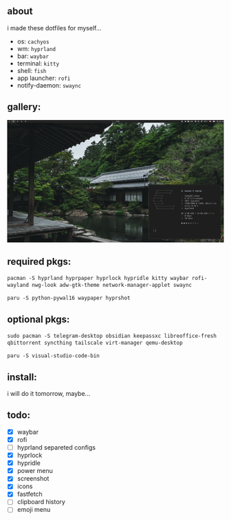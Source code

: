 ## about

i made these dotfiles for myself...

- os: `cachyos`
- wm: `hyprland`
- bar: `waybar`
- terminal: `kitty`
- shell: `fish`
- app launcher: `rofi`
- notify-daemon: `swaync`

## gallery:

![screenshot](Pictures/Screenshots/image.png)

## required pkgs:

```
pacman -S hyprland hyprpaper hyprlock hypridle kitty waybar rofi-wayland nwg-look adw-gtk-theme network-manager-applet swaync
```

```
paru -S python-pywal16 waypaper hyprshot
```

## optional pkgs:

```
sudo pacman -S telegram-desktop obsidian keepassxc libreoffice-fresh qbittorrent syncthing tailscale virt-manager qemu-desktop
```

```
paru -S visual-studio-code-bin
```

## install:

i will do it tomorrow, maybe...

## todo:

- [x] waybar
- [x] rofi
- [ ] hyprland separeted configs
- [x] hyprlock
- [x] hypridle
- [x] power menu
- [x] screenshot
- [x] icons
- [x] fastfetch
- [ ] clipboard history
- [ ] emoji menu

